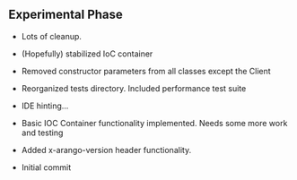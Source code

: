 
Experimental Phase
------------------

* Lots of cleanup.

* (Hopefully) stabilized IoC container

* Removed constructor parameters from all classes except the Client

* Reorganized tests directory. Included performance test suite

* IDE hinting...

* Basic IOC Container functionality implemented. Needs some more work and testing

* Added x-arango-version header functionality.

* Initial commit


